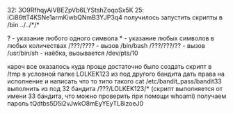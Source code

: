 32: 3O9RfhqyAlVBEZpVb6LYStshZoqoSx5K
25: iCi86ttT4KSNe1armKiwbQNmB3YJP3q4
получилось запустить скрипты в /bin
../../\*/\*

? - указание любого одного символа
\* - указание любых символов в любых количествах
/???/???? - вызов /bin/bash
/???/???/?? - вызов /usr/bin/sh - наёбка, вызывается /dev/pts/10



кароч все оказалось куда проще
достаточно было создать скрипт в /tmp
в условной папке LOLKEK123 из под другого бандита
дать права на исполнение
и написать что то типо такого
cat /etc/bandit_pass/bandit33
выполнить из под 32 бандита /???/LOLKEK123/*
(скрипт выполняется от имени 33 бандита, что можно проверить при помощи whoami)
получаем пароль
tQdtbs5D5i2vJwkO8mEyYEyTL8izoeJ0

	